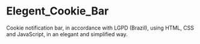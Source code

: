 # Elegent_Cookie_Bar
 Cookie notification bar, in accordance with LGPD (Brazil), using HTML, CSS and JavaScript, in an elegant and simplified way.
